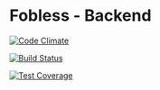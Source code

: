# Fobless - Backend

[![Code Climate](https://codeclimate.com/github/fobless/backend/badges/gpa.svg)](https://codeclimate.com/github/fobless/backend)

[![Build Status](https://travis-ci.org/fobless/backend.svg?branch=master)](https://travis-ci.org/fobless/backend)

[![Test Coverage](https://codeclimate.com/github/fobless/backend/badges/coverage.svg)](https://codeclimate.com/github/fobless/backend)